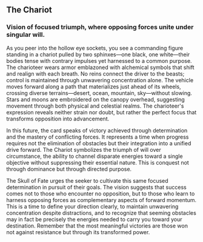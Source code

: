 ## The Chariot
### Vision of focused triumph, where opposing forces unite under singular will.

As you peer into the hollow eye sockets, you see a commanding figure standing in a chariot pulled by two sphinxes—one black, one white—their bodies tense with contrary impulses yet harnessed to a common purpose. The charioteer wears armor emblazoned with alchemical symbols that shift and realign with each breath. No reins connect the driver to the beasts; control is maintained through unwavering concentration alone. The vehicle moves forward along a path that materializes just ahead of its wheels, crossing diverse terrains—desert, ocean, mountain, sky—without slowing. Stars and moons are embroidered on the canopy overhead, suggesting movement through both physical and celestial realms. The charioteer's expression reveals neither strain nor doubt, but rather the perfect focus that transforms opposition into advancement.

In this future, the card speaks of victory achieved through determination and the mastery of conflicting forces. It represents a time when progress requires not the elimination of obstacles but their integration into a unified drive forward. The Chariot symbolizes the triumph of will over circumstance, the ability to channel disparate energies toward a single objective without suppressing their essential nature. This is conquest not through dominance but through directed purpose.

The Skull of Fate urges the seeker to cultivate this same focused determination in pursuit of their goals. The vision suggests that success comes not to those who encounter no opposition, but to those who learn to harness opposing forces as complementary aspects of forward momentum. This is a time to define your direction clearly, to maintain unwavering concentration despite distractions, and to recognize that seeming obstacles may in fact be precisely the energies needed to carry you toward your destination. Remember that the most meaningful victories are those won not against resistance but through its transformed power.